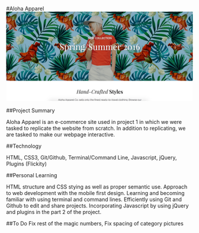 #Aloha Apparel
![aloha screenshot](/images/aloha_screenshot.png)

##Project Summary

Aloha Apparel is an e-commerce site used in project 1 in which we were tasked to replicate the website from scratch. In addition to replicating, we are tasked to make our webpage interactive.

##Technology

HTML, CSS3, Git/Github, Terminal/Command Line, Javascript, jQuery, Plugins (Flickity)

##Personal Learning

HTML structure and CSS stying as well as proper semantic use. Approach to web development with the mobile first design. Learning and becoming familiar with using terminal and command lines. Efficiently using Git and Github to edit and share projects. Incorporating Javascript by using jQuery and plugins in the part 2 of the project.



##To Do
Fix rest of the magic numbers, Fix spacing of category pictures

